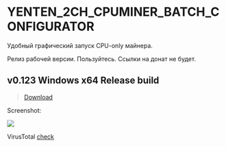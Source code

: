 # YENTEN_2CH_CPUMINER_BATCH_CONFIGURATOR
Удобный графический запуск CPU-only майнера.

Релиз рабочей версии. Пользуйтесь. Ссылки на донат не будет.

<h2>v0.123 Windows x64 Release build</h2>

> <a href=https://github.com/ChervyachokMigo/YENTEN-2ch-CPUMINER-BATCH-CONFFIGURER/releases/tag/YENTEN>Download</a>

Screenshot:

<img src=https://i.imgur.com/4kojEqE.png>

VirusTotal <a href=https://www.virustotal.com/gui/file/f273bd6115ad1cbc16de2e5001680d9ddead31440d5a95ab9dfbe33ea75fce92/detection>check</a>
